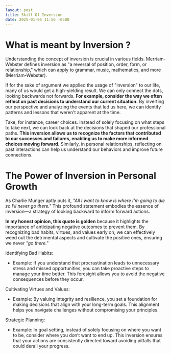 ```yaml
---
layout: post
title: Skill Of Inversion
date: 2025-01-05 11:56 -0500
---
```


# What is meant by Inversion ?

Understanding the concept of inversion is crucial in various fields. Merriam-Webster defines inversion as "a reversal of position, order, form, or relationship," which can apply to grammar, music, mathematics, and more (Merriam-Webster).

If for the sake of argument we applied the usage of "inversion" to our life, many of us would get a high-yielding result. We can only connect the dots, looking backwards not forwards. **For example, consider the way we often reflect on past decisions to understand our current situation.** By inverting our perspective and analyzing the events that led us here, we can identify patterns and lessons that weren't apparent at the time.

Take, for instance, career choices. Instead of solely focusing on what steps to take next, we can look back at the decisions that shaped our professional paths. **This inversion allows us to recognize the factors that contributed to our successes and failures, enabling us to make more informed choices moving forward.** Similarly, in personal relationships, reflecting on past interactions can help us understand our behaviors and improve future connections.

# The Power of Inversion in Personal Growth

As Charlie Munger aptly puts it, *"All I want to know is where I'm going to die so I'll never go there."* This profound statement embodies the essence of inversion—a strategy of looking backward to inform forward actions.

**In my honest opinion, this quote is golden** because it highlights the importance of anticipating negative outcomes to prevent them. By recognizing bad habits, virtues, and values early on, we can effectively weed out the detrimental aspects and cultivate the positive ones, ensuring we never *"go there."*

Identifying Bad Habits:
 - Example: If you understand that procrastination leads to unnecessary stress and missed opportunities, you can take proactive steps to manage your time better. This foresight allows you to avoid the negative consequences before they occur.

Cultivating Virtues and Values:
 - Example: By valuing integrity and resilience, you set a foundation for making decisions that align with your long-term goals. This alignment helps you navigate challenges without compromising your principles.

Strategic Planning:
 - Example: In goal setting, instead of solely focusing on where you want to be, consider where you don’t want to end up. This inversion ensures that your actions are consistently directed toward avoiding pitfalls that could derail your progress.

 



